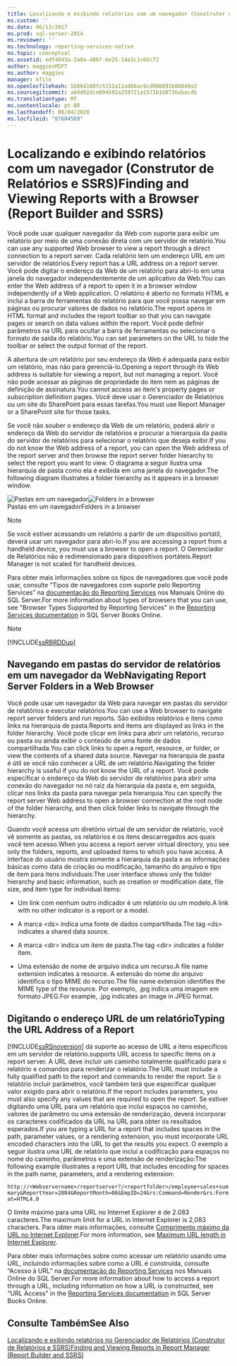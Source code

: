 ```yaml
---
title: Localizando e exibindo relatórios com um navegador (Construtor de Relatórios e SSRS) | Microsoft Docs
ms.custom: ''
ms.date: 06/13/2017
ms.prod: sql-server-2014
ms.reviewer: ''
ms.technology: reporting-services-native
ms.topic: conceptual
ms.assetid: edf4843a-2a0a-486f-be25-14a3c1c6bc72
author: maggiesMSFT
ms.author: maggies
manager: kfile
ms.openlocfilehash: 5b864188fc5152a11ad66ac9cd986891b88849a3
ms.sourcegitcommit: ad4d92dce894592a259721a1571b1d8736abacdb
ms.translationtype: MT
ms.contentlocale: pt-BR
ms.lasthandoff: 08/04/2020
ms.locfileid: "87684569"
---
```

# <a name="finding-and-viewing-reports-with-a-browser-report-builder-and-ssrs"></a><span data-ttu-id="4d097-102">Localizando e exibindo relatórios com um navegador (Construtor de Relatórios e SSRS)</span><span class="sxs-lookup"><span data-stu-id="4d097-102">Finding and Viewing Reports with a Browser (Report Builder and SSRS)</span></span>
  <span data-ttu-id="4d097-103">Você pode usar qualquer navegador da Web com suporte para exibir um relatório por meio de uma conexão direta com um servidor de relatório.</span><span class="sxs-lookup"><span data-stu-id="4d097-103">You can use any supported Web browser to view a report through a direct connection to a report server.</span></span> <span data-ttu-id="4d097-104">Cada relatório tem um endereço URL em um servidor de relatórios.</span><span class="sxs-lookup"><span data-stu-id="4d097-104">Every report has a URL address on a report server.</span></span> <span data-ttu-id="4d097-105">Você pode digitar o endereço da Web de um relatório para abri-lo em uma janela do navegador independentemente de um aplicativo da Web.</span><span class="sxs-lookup"><span data-stu-id="4d097-105">You can enter the Web address of a report to open it in a browser window independently of a Web application.</span></span> <span data-ttu-id="4d097-106">O relatório é aberto no formato HTML e inclui a barra de ferramentas do relatório para que você possa navegar em páginas ou procurar valores de dados no relatório.</span><span class="sxs-lookup"><span data-stu-id="4d097-106">The report opens in HTML format and includes the report toolbar so that you can navigate pages or search on data values within the report.</span></span> <span data-ttu-id="4d097-107">Você pode definir parâmetros na URL para ocultar a barra de ferramentas ou selecionar o formato de saída do relatório.</span><span class="sxs-lookup"><span data-stu-id="4d097-107">You can set parameters on the URL to hide the toolbar or select the output format of the report.</span></span>  
  
 <span data-ttu-id="4d097-108">A abertura de um relatório por seu endereço da Web é adequada para exibir um relatório, mas não para gerenciá-lo.</span><span class="sxs-lookup"><span data-stu-id="4d097-108">Opening a report through its Web address is suitable for viewing a report, but not managing a report.</span></span> <span data-ttu-id="4d097-109">Você não pode acessar as páginas de propriedade do item nem as páginas de definição de assinatura.</span><span class="sxs-lookup"><span data-stu-id="4d097-109">You cannot access an item's property pages or subscription definition pages.</span></span> <span data-ttu-id="4d097-110">Você deve usar o Gerenciador de Relatórios ou um site do SharePoint para essas tarefas.</span><span class="sxs-lookup"><span data-stu-id="4d097-110">You must use Report Manager or a SharePoint site for those tasks.</span></span>  
  
 <span data-ttu-id="4d097-111">Se você não souber o endereço da Web de um relatório, poderá abrir o endereço da Web do servidor de relatórios e procurar a hierarquia da pasta do servidor de relatórios para selecionar o relatório que deseja exibir.</span><span class="sxs-lookup"><span data-stu-id="4d097-111">If you do not know the Web address of a report, you can open the Web address of the report server and then browse the report server folder hierarchy to select the report you want to view.</span></span> <span data-ttu-id="4d097-112">O diagrama a seguir ilustra uma hierarquia de pasta como ela é exibida em uma janela do navegador.</span><span class="sxs-lookup"><span data-stu-id="4d097-112">The following diagram illustrates a folder hierarchy as it appears in a browser window.</span></span>  
  
 <span data-ttu-id="4d097-113">![Pastas em um navegador](../media/rs-browserfolder.GIF "Pastas em um navegador")</span><span class="sxs-lookup"><span data-stu-id="4d097-113">![Folders in a browser](../media/rs-browserfolder.GIF "Folders in a browser")</span></span>  
<span data-ttu-id="4d097-114">Pastas em um navegador</span><span class="sxs-lookup"><span data-stu-id="4d097-114">Folders in a browser</span></span>  
  
> [!NOTE]  
>  <span data-ttu-id="4d097-115">Se você estiver acessando um relatório a partir de um dispositivo portátil, deverá usar um navegador para abri-lo.</span><span class="sxs-lookup"><span data-stu-id="4d097-115">If you are accessing a report from a handheld device, you must use a browser to open a report.</span></span> <span data-ttu-id="4d097-116">O Gerenciador de Relatórios não é redimensionado para dispositivos portáteis.</span><span class="sxs-lookup"><span data-stu-id="4d097-116">Report Manager is not scaled for handheld devices.</span></span>  
  
 <span data-ttu-id="4d097-117">Para obter mais informações sobre os tipos de navegadores que você pode usar, consulte “Tipos de navegadores com suporte pelo Reporting Services” na [documentação do Reporting Services](https://go.microsoft.com/fwlink/?linkid=121312) nos Manuais Online do SQL Server.</span><span class="sxs-lookup"><span data-stu-id="4d097-117">For more information about types of browsers that you can use, see "Browser Types Supported by Reporting Services" in the [Reporting Services documentation](https://go.microsoft.com/fwlink/?linkid=121312) in SQL Server Books Online.</span></span>  
  
> [!NOTE]  
>  [!INCLUDE[ssRBRDDup](../../includes/ssrbrddup-md.md)]  
  
## <a name="navigating-report-server-folders-in-a-web-browser"></a><span data-ttu-id="4d097-118">Navegando em pastas do servidor de relatórios em um navegador da Web</span><span class="sxs-lookup"><span data-stu-id="4d097-118">Navigating Report Server Folders in a Web Browser</span></span>  
 <span data-ttu-id="4d097-119">Você pode usar um navegador da Web para navegar em pastas do servidor de relatórios e executar relatórios.</span><span class="sxs-lookup"><span data-stu-id="4d097-119">You can use a Web browser to navigate report server folders and run reports.</span></span> <span data-ttu-id="4d097-120">São exibidos relatórios e itens como links na hierarquia de pasta.</span><span class="sxs-lookup"><span data-stu-id="4d097-120">Reports and items are displayed as links in the folder hierarchy.</span></span> <span data-ttu-id="4d097-121">Você pode clicar em links para abrir um relatório, recurso ou pasta ou ainda exibir o conteúdo de uma fonte de dados compartilhada.</span><span class="sxs-lookup"><span data-stu-id="4d097-121">You can click links to open a report, resource, or folder, or view the contents of a shared data source.</span></span> <span data-ttu-id="4d097-122">Navegar na hierarquia de pasta é útil se você não conhecer a URL de um relatório.</span><span class="sxs-lookup"><span data-stu-id="4d097-122">Navigating the folder hierarchy is useful if you do not know the URL of a report.</span></span> <span data-ttu-id="4d097-123">Você pode especificar o endereço da Web do servidor de relatórios para abrir uma conexão do navegador no nó raiz da hierarquia da pasta e, em seguida, clicar nos links da pasta para navegar pela hierarquia.</span><span class="sxs-lookup"><span data-stu-id="4d097-123">You can specify the report server Web address to open a browser connection at the root node of the folder hierarchy, and then click folder links to navigate through the hierarchy.</span></span>  
  
 <span data-ttu-id="4d097-124">Quando você acessa um diretório virtual de um servidor de relatório, você vê somente as pastas, os relatórios e os itens descarregados aos quais você tem acesso.</span><span class="sxs-lookup"><span data-stu-id="4d097-124">When you access a report server virtual directory, you see only the folders, reports, and uploaded items to which you have access.</span></span> <span data-ttu-id="4d097-125">A interface do usuário mostra somente a hierarquia da pasta e as informações básicas como data de criação ou modificação, tamanho do arquivo e tipo de item para itens individuais:</span><span class="sxs-lookup"><span data-stu-id="4d097-125">The user interface shows only the folder hierarchy and basic information, such as creation or modification date, file size, and item type for individual items:</span></span>  
  
-   <span data-ttu-id="4d097-126">Um link com nenhum outro indicador é um relatório ou um modelo.</span><span class="sxs-lookup"><span data-stu-id="4d097-126">A link with no other indicator is a report or a model.</span></span>  
  
-   <span data-ttu-id="4d097-127">A marca \<ds> indica uma fonte de dados compartilhada.</span><span class="sxs-lookup"><span data-stu-id="4d097-127">The tag \<ds> indicates a shared data source.</span></span>  
  
-   <span data-ttu-id="4d097-128">A marca \<dir> indica um item de pasta.</span><span class="sxs-lookup"><span data-stu-id="4d097-128">The tag \<dir> indicates a folder item.</span></span>  
  
-   <span data-ttu-id="4d097-129">Uma extensão de nome de arquivo indica um recurso.</span><span class="sxs-lookup"><span data-stu-id="4d097-129">A file name extension indicates a resource.</span></span> <span data-ttu-id="4d097-130">A extensão do nome do arquivo identifica o tipo MIME do recurso.</span><span class="sxs-lookup"><span data-stu-id="4d097-130">The file name extension identifies the MIME type of the resource.</span></span> <span data-ttu-id="4d097-131">Por exemplo, .jpg indica uma imagem em formato JPEG.</span><span class="sxs-lookup"><span data-stu-id="4d097-131">For example, .jpg indicates an image in JPEG format.</span></span>  
  
## <a name="typing-the-url-address-of-a-report"></a><span data-ttu-id="4d097-132">Digitando o endereço URL de um relatório</span><span class="sxs-lookup"><span data-stu-id="4d097-132">Typing the URL Address of a Report</span></span>  
 [!INCLUDE[ssRSnoversion](../../includes/ssrsnoversion-md.md)] <span data-ttu-id="4d097-133">dá suporte ao acesso de URL a itens específicos em um servidor de relatório.</span><span class="sxs-lookup"><span data-stu-id="4d097-133">supports URL access to specific items on a report server.</span></span> <span data-ttu-id="4d097-134">A URL deve incluir um caminho totalmente qualificado para o relatório e comandos para renderizar o relatório.</span><span class="sxs-lookup"><span data-stu-id="4d097-134">The URL must include a fully qualified path to the report and commands to render the report.</span></span> <span data-ttu-id="4d097-135">Se o relatório incluir parâmetros, você também terá que especificar qualquer valor exigido para abrir o relatório.</span><span class="sxs-lookup"><span data-stu-id="4d097-135">If the report includes parameters, you must also specify any values that are required to open the report.</span></span> <span data-ttu-id="4d097-136">Se estiver digitando uma URL para um relatório que inclui espaços no caminho, valores de parâmetro ou uma extensão de renderização, deverá incorporar os caracteres codificados da URL na URL para obter os resultados esperados.</span><span class="sxs-lookup"><span data-stu-id="4d097-136">If you are typing a URL for a report that includes spaces in the path, parameter values, or a rendering extension, you must incorporate URL encoded characters into the URL to get the results you expect.</span></span> <span data-ttu-id="4d097-137">O exemplo a seguir ilustra uma URL de relatório que inclui a codificação para espaços no nome do caminho, parâmetros e uma extensão de renderização:</span><span class="sxs-lookup"><span data-stu-id="4d097-137">The following example illustrates a report URL that includes encoding for spaces in the path name, parameters, and a rendering extension:</span></span>  
  
 `http://<Webservername>/reportserver?/<reportfolder>/employee+sales+summary&ReportYear=2004&ReportMonth=06&EmpID=24&rs:Command=Render&rs:Format=HTML4.0`  
  
 <span data-ttu-id="4d097-138">O limite máximo para uma URL no Internet Explorer é de 2.083 caracteres.</span><span class="sxs-lookup"><span data-stu-id="4d097-138">The maximum limit for a URL in Internet Explorer is 2,083 characters.</span></span> <span data-ttu-id="4d097-139">Para obter mais informações, consulte [Comprimento máximo da URL no Internet Explorer](https://support.microsoft.com/kb/208427).</span><span class="sxs-lookup"><span data-stu-id="4d097-139">For more information, see [Maximum URL length in Internet Explorer](https://support.microsoft.com/kb/208427).</span></span>  
  
 <span data-ttu-id="4d097-140">Para obter mais informações sobre como acessar um relatório usando uma URL, incluindo informações sobre como a URL é construída, consulte “Acesso à URL” na [documentação do Reporting Services](https://go.microsoft.com/fwlink/?linkid=121312) nos Manuais Online do SQL Server.</span><span class="sxs-lookup"><span data-stu-id="4d097-140">For more information about how to access a report through a URL, including information on how a URL is constructed, see "URL Access" in the [Reporting Services documentation](https://go.microsoft.com/fwlink/?linkid=121312) in SQL Server Books Online.</span></span>  
  
## <a name="see-also"></a><span data-ttu-id="4d097-141">Consulte Também</span><span class="sxs-lookup"><span data-stu-id="4d097-141">See Also</span></span>  
 [<span data-ttu-id="4d097-142">Localizando e exibindo relatórios no Gerenciador de Relatórios &#40;Construtor de Relatórios e SSRS&#41;</span><span class="sxs-lookup"><span data-stu-id="4d097-142">Finding and Viewing Reports in Report Manager &#40;Report Builder and SSRS&#41;</span></span>](finding-and-viewing-reports-in-the-web-portal-report-builder-and-ssrs.md)  
  
  
